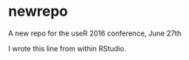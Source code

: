 # newrepo

A new repo for the useR 2016 conference, June 27th

I wrote this line from within RStudio.
